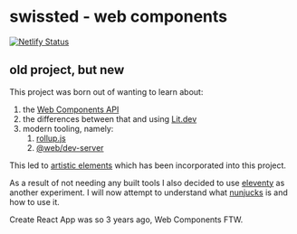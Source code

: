 # swissted - web components

[![Netlify Status](https://api.netlify.com/api/v1/badges/e244a476-9171-4b39-911d-71e168bea6e6/deploy-status)](https://app.netlify.com/sites/swissted/deploys)

## old project, but new

This project was born out of wanting to learn about:

1. the [Web Components API](https://developer.mozilla.org/en-US/docs/Web/Web_Components)
2. the differences between that and using [Lit.dev](https://lit.dev/)
3. modern tooling, namely:
   1. [rollup.js](https://rollupjs.org/guide/en/)
   2. [@web/dev-server](https://modern-web.dev/docs/dev-server/overview/)

This led to [artistic elements](https://github.com/skoch/artistic-elements) which has been incorporated into this project.

As a result of not needing any built tools I also decided to use [eleventy](https://www.11ty.dev/) as another experiment. I will now attempt to understand what [nunjucks](https://mozilla.github.io/nunjucks/) is and how to use it.

Create React App was so 3 years ago, Web Components FTW.
